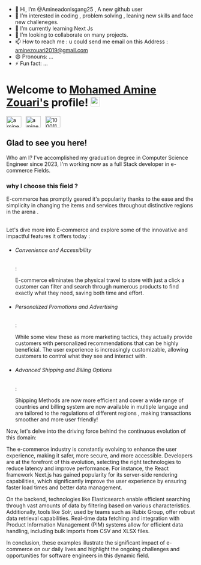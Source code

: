 - 👋 Hi, I’m @Amineadonisgang25 , A new github user 
- 👀 I’m interested in coding , problem solving , leaning new skills and face new challeneges.
- 🌱 I’m currently learning Next Js 
- 💞️ I’m looking to collaborate on many projects.
- 📫 How to reach me : u could send me email on this Address : aminezouari2019@gmail.com
- 😄 Pronouns: ...
- ⚡ Fun fact: ...

# Welcome to [Mohamed Amine Zouari's](https://mohmaedaminezouari.me/) profile! <a href="https://www.mohamedaminezouari.me/"><img src="https://media.giphy.com/media/hvRJCLFzcasrR4ia7z/giphy.gif" width="25px"></a>

<a href="https://www.linkedin.com/in/med-amine-zouari" target="_blank"><img align="center" src="https://raw.githubusercontent.com/rahuldkjain/github-profile-readme-generator/master/src/images/icons/Social/linked-in-alt.svg" alt="amine_zouari" height="30" width="40" /></a>
&nbsp;
<a href="https://www.instagram.com/medamine.zouari.1/" target="_blank"><img align="center" src="https://raw.githubusercontent.com/rahuldkjain/github-profile-readme-generator/master/src/images/icons/Social/instagram.svg" alt="amine_zouari" height="30" width="40" /></a>
&nbsp;
<a href="https://www.facebook.com/medamine.zouari.1" target="_blank"><img align="center" src="https://raw.githubusercontent.com/rahuldkjain/github-profile-readme-generator/master/src/images/icons/Social/facebook.svg" alt="100011683902531e" height="30" width="40" /></a>
&nbsp;

## Glad to see you here!
Who am I? 
I've accomplished my graduation degree in Computer Science Engineer since 2023, I'm working now as a full Stack developer in e-commerce Fields.

### why I choose this field ? 
<p>E-commerce has promptly geared it's popularity thanks to the ease and the simplicity in changing the items and services throughout distinctive regions in the arena . </p> </br>
Let's dive more into E-commerce and explore some of the innovative and impactful features it offers today :
<ul>
  <li><h6 style=”color:″>Convenience and Accessibility</h6>: 
    <p>E-commerce eliminates the physical travel to store with just a click a customer can filter and search through numerous products to find exactly what they need, saving both time and effort.</p>
  </li>
  <li><h6 style=”color:″>Personalized Promotions and Advertising</h6>:
    <p>While some view these as more marketing tactics, they actually provide customers with personalized recommendations that can be highly beneficial. The user experience is increasingly customizable, allowing customers to control what they see and interact with. </p>
  </li>
  <li><h6 style=”color:″>Advanced Shipping and Billing Options</h6>:
    <p>Shipping Methods are now more efficient and cover a wide range of countries and billing system are now available in multiple langage and are tailored to the regulations of different regions , making transactions smoother and more user friendly!</p>
  </li>
</ul>

Now, let's delve into the driving force behind the continuous evolution of this domain:

The e-commerce industry is constantly evolving to enhance the user experience, making it safer, more secure, and more accessible.
Developers are at the forefront of this evolution, selecting the right technologies to reduce latency and improve performance. For instance, the React framework Next.js has gained popularity for its server-side rendering capabilities, which significantly improve the user experience by ensuring faster load times and better data management.

On the backend, technologies like Elasticsearch enable efficient searching through vast amounts of data by filtering based on various characteristics. 
Additionally, tools like Solr, used by teams such as Rubix Group, offer robust data retrieval capabilities.
Real-time data fetching and integration with Product Information Management (PIM) systems allow for efficient data handling, including bulk imports from CSV and XLSX files.

In conclusion, these examples illustrate the significant impact of e-commerce on our daily lives and highlight the ongoing challenges and opportunities for software engineers in this dynamic field.

